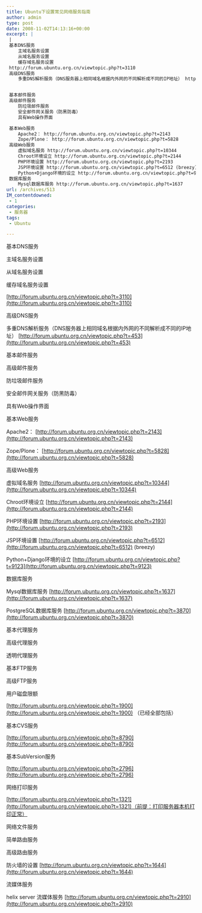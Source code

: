 ```yaml
---
title: Ubuntu下设置常见网络服务指南
author: admin
type: post
date: 2008-11-02T14:13:16+00:00
excerpt: |
 |
 基本DNS服务
 　　主域名服务设置
 　　从域名服务设置
 　　缓存域名服务设置
 http://forum.ubuntu.org.cn/viewtopic.php?t=3110
 高级DNS服务
 　　多重DNS解析服务（DNS服务器上相同域名根据内外网的不同解析成不同的IP地址） http://forum.ubuntu.org.cn/viewtopic.php?t=453


 基本邮件服务
 高级邮件服务
 　　防垃圾邮件服务
 　　安全邮件网关服务（防黑防毒）
 　　具有Web操作界面

 基本Web服务
 　　Apache2： http://forum.ubuntu.org.cn/viewtopic.php?t=2143
 　　Zope/Plone： http://forum.ubuntu.org.cn/viewtopic.php?t=5828
 高级Web服务
 　　虚拟域名服务 http://forum.ubuntu.org.cn/viewtopic.php?t=10344
 　　Chroot环境设立 http://forum.ubuntu.org.cn/viewtopic.php?t=2144
 　　PHP环境设置 http://forum.ubuntu.org.cn/viewtopic.php?t=2193
 　　JSP环境设置 http://forum.ubuntu.org.cn/viewtopic.php?t=6512 (breezy)
 　　Python+Django环境的设立 http://forum.ubuntu.org.cn/viewtopic.php?t=9123
 数据库服务
 　　Mysql数据库服务 http://forum.ubuntu.org.cn/viewtopic.php?t=1637
url: /archives/513
IM_contentdowned:
 - 1
categories:
 - 服务器
tags:
 - Ubuntu

---
```


基本DNS服务

主域名服务设置

从域名服务设置

缓存域名服务设置

[http://forum.ubuntu.org.cn/viewtopic.php?t=3110](http://forum.ubuntu.org.cn/viewtopic.php?t=3110)

高级DNS服务

多重DNS解析服务（DNS服务器上相同域名根据内外网的不同解析成不同的IP地址） [http://forum.ubuntu.org.cn/viewtopic.php?t=453](http://forum.ubuntu.org.cn/viewtopic.php?t=453)

基本邮件服务

高级邮件服务

防垃圾邮件服务

安全邮件网关服务（防黑防毒）

具有Web操作界面


基本Web服务

Apache2： [http://forum.ubuntu.org.cn/viewtopic.php?t=2143](http://forum.ubuntu.org.cn/viewtopic.php?t=2143)

Zope/Plone： [http://forum.ubuntu.org.cn/viewtopic.php?t=5828](http://forum.ubuntu.org.cn/viewtopic.php?t=5828)

高级Web服务

虚拟域名服务 [http://forum.ubuntu.org.cn/viewtopic.php?t=10344](http://forum.ubuntu.org.cn/viewtopic.php?t=10344)

Chroot环境设立 [http://forum.ubuntu.org.cn/viewtopic.php?t=2144](http://forum.ubuntu.org.cn/viewtopic.php?t=2144)

PHP环境设置 [http://forum.ubuntu.org.cn/viewtopic.php?t=2193](http://forum.ubuntu.org.cn/viewtopic.php?t=2193)

JSP环境设置 [http://forum.ubuntu.org.cn/viewtopic.php?t=6512](http://forum.ubuntu.org.cn/viewtopic.php?t=6512) (breezy)



Python+Django环境的设立 [http://forum.ubuntu.org.cn/viewtopic.php?t=9123](http://forum.ubuntu.org.cn/viewtopic.php?t=9123)

数据库服务

Mysql数据库服务 [http://forum.ubuntu.org.cn/viewtopic.php?t=1637](http://forum.ubuntu.org.cn/viewtopic.php?t=1637)

PostgreSQL数据库服务 [http://forum.ubuntu.org.cn/viewtopic.php?t=3870](http://forum.ubuntu.org.cn/viewtopic.php?t=3870)

基本代理服务

高级代理服务

透明代理服务


基本FTP服务

高级FTP服务

用户磁盘限额

[http://forum.ubuntu.org.cn/viewtopic.php?t=1900](http://forum.ubuntu.org.cn/viewtopic.php?t=1900) （已经全部包括）


基本CVS服务

[http://forum.ubuntu.org.cn/viewtopic.php?t=8790](http://forum.ubuntu.org.cn/viewtopic.php?t=8790)

基本SubVersion服务

[http://forum.ubuntu.org.cn/viewtopic.php?t=2796](http://forum.ubuntu.org.cn/viewtopic.php?t=2796)

网络打印服务

[http://forum.ubuntu.org.cn/viewtopic.php?t=1321](http://forum.ubuntu.org.cn/viewtopic.php?t=1321)（前提：打印服务器本机打印正常）


网络文件服务


简单路由服务

高级路由服务

防火墙的设置 [http://forum.ubuntu.org.cn/viewtopic.php?t=1644](http://forum.ubuntu.org.cn/viewtopic.php?t=1644)

流媒体服务

helix server 流媒体服务 [http://forum.ubuntu.org.cn/viewtopic.php?t=2910](http://forum.ubuntu.org.cn/viewtopic.php?t=2910)